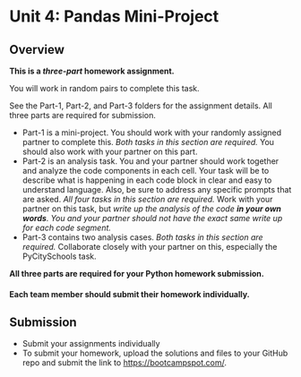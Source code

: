 # Unit 4: Pandas Mini-Project

## Overview

**This is a _three-part_ homework assignment.**

You will work in random pairs to complete this task. 

See the Part-1, Part-2, and Part-3 folders for the assignment details. All three parts are required for submission.

* Part-1 is a mini-project. You should work with your randomly assigned partner to complete this. *Both tasks in this section are required.* You should also work with your partner on this part.
* Part-2 is an analysis task. You and your partner should work together and analyze the code components in each cell. Your task will be to describe what is happening in each code block in clear and easy to understand language. Also, be sure to address any specific prompts that are asked. *All four tasks in this section are required.* Work with your partner on this task, but *write up the analysis of the code **in your own words**. You and your partner should not have the exact same write up for each code segment.*
* Part-3 contains two analysis cases. *Both tasks in this section are required.* Collaborate closely with your partner on this, especially the PyCitySchools task.

**All three parts are required for your Python homework submission.**

#### Each team member should submit their homework individually.

## Submission

* Submit your assignments individually
* To submit your homework, upload the solutions and files to your GitHub repo and submit the link to <https://bootcampspot.com/>.
